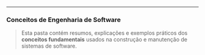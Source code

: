 
----

### Conceitos de Engenharia de Software

> Esta pasta contém resumos, explicações e exemplos práticos dos **conceitos fundamentais** usados na construção e manutenção de sistemas de software.

